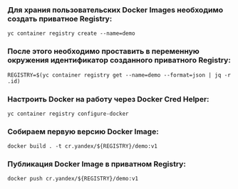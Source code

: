 ### Для храния пользовательских Docker Images необходимо создать приватное Registry:

```
yc container registry create --name=demo
```

### После этого необходимо проставить в переменную окружения идентификатор созданного приватного Registry:
```
REGISTRY=$(yc container registry get --name=demo --format=json | jq -r .id)
```

### Настроить Docker на работу через Docker Cred Helper:
```
yc container registry configure-docker
```

### Собираем первую версию Docker Image:
```
docker build . -t cr.yandex/${REGISTRY}/demo:v1
```

### Публикация Docker Image в приватном Registry:
```
docker push cr.yandex/${REGISTRY}/demo:v1
```
